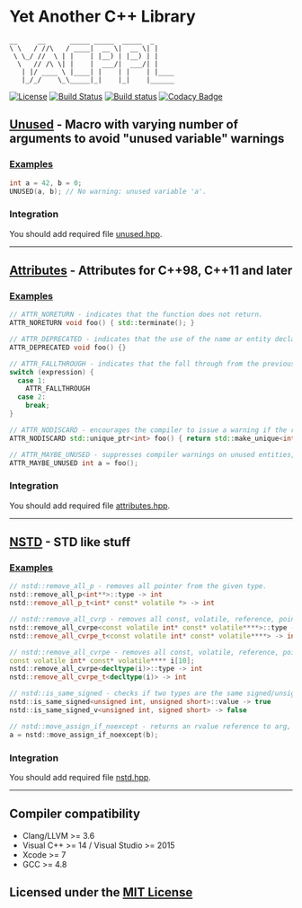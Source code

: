 # Yet Another C++ Library

```text
__     __      _____ _____  _____  _
\ \   / //\   / ____|  __ \|  __ \| |
 \ \_/ //  \ | |    | |__) | |__) | |
  \   // /\ \| |    |  ___/|  ___/| |
   | |/ ____ \ |____| |    | |    | |____
   |_/_/    \_\_____|_|    |_|    |______
```

[![License](https://img.shields.io/github/license/Neargye/yacppl.svg)](LICENSE)
[![Build Status](https://travis-ci.org/Neargye/yacppl.svg?branch=master)](https://travis-ci.org/Neargye/yacppl)
[![Build status](https://ci.appveyor.com/api/projects/status/7dmf3ri22cxfoaxm/branch/master?svg=true)](https://ci.appveyor.com/project/Neargye/yacppl/branch/master)
[![Codacy Badge](https://api.codacy.com/project/badge/Grade/70dfd3b3bb14434a8abffd1bb9fb593c)](https://www.codacy.com/app/Neargye/yacppl?utm_source=github.com&amp;utm_medium=referral&amp;utm_content=Neargye/yacppl&amp;utm_campaign=Badge_Grade)

## [Unused](include/unused.hpp) - Macro with varying number of arguments to avoid "unused variable" warnings

### [Examples](example/unused_example.cpp)
```cpp
int a = 42, b = 0;
UNUSED(a, b); // No warning: unused variable 'a'.
```

### Integration

You should add required file [unused.hpp](include/unused.hpp).

----

## [Attributes](include/attributes.hpp) - Attributes for C++98, C++11 and later

### [Examples](example/attributes_example.cpp)
```cpp
// ATTR_NORETURN - indicates that the function does not return.
ATTR_NORETURN void foo() { std::terminate(); }

// ATTR_DEPRECATED - indicates that the use of the name or entity declared with this attribute is allowed, but discouraged for some reason.
ATTR_DEPRECATED void foo() {}

// ATTR_FALLTHROUGH - indicates that the fall through from the previous case label is intentional and should not be diagnosed by a compiler that warns on fall-through.
switch (expression) {
  case 1:
    ATTR_FALLTHROUGH
  case 2:
    break;
}

// ATTR_NODISCARD - encourages the compiler to issue a warning if the return value is discarded.
ATTR_NODISCARD std::unique_ptr<int> foo() { return std::make_unique<int>(42); }

// ATTR_MAYBE_UNUSED - suppresses compiler warnings on unused entities, if any.
ATTR_MAYBE_UNUSED int a = foo();
```

### Integration

You should add required file [attributes.hpp](include/attributes.hpp).

----

## [NSTD](include/nstd.hpp) - STD like stuff

### [Examples](example/nstd_example.cpp)
```cpp
// nstd::remove_all_p - removes all pointer from the given type.
nstd::remove_all_p<int**>::type -> int
nstd::remove_all_p_t<int* const* volatile *> -> int

// nstd::remove_all_cvrp - removes all const, volatile, reference, pointer specifiers from the given type.
nstd::remove_all_cvrpe<const volatile int* const* volatile****>::type -> int
nstd::remove_all_cvrpe_t<const volatile int* const* volatile****> -> int

// nstd::remove_all_cvrpe - removes all const, volatile, reference, pointer, array extents specifiers from the given type.
const volatile int* const* volatile**** i[10];
nstd::remove_all_cvrpe<decltype(i)>::type -> int
nstd::remove_all_cvrpe_t<decltype(i)> -> int

// nstd::is_same_signed - checks if two types are the same signed/unsigned.
nstd::is_same_signed<unsigned int, unsigned short>::value -> true
nstd::is_same_signed_v<unsigned int, signed short> -> false

// nstd::move_assign_if_noexcept - returns an rvalue reference to arg, unless copy assign is a better option than move assign to provide at least a strong exception guarantee.
a = nstd::move_assign_if_noexcept(b);
```

### Integration

You should add required file [nstd.hpp](include/nstd.hpp).

----

## Compiler compatibility

* Clang/LLVM >= 3.6
* Visual C++ >= 14 / Visual Studio >= 2015
* Xcode >= 7
* GCC >= 4.8

## Licensed under the [MIT License](LICENSE)
